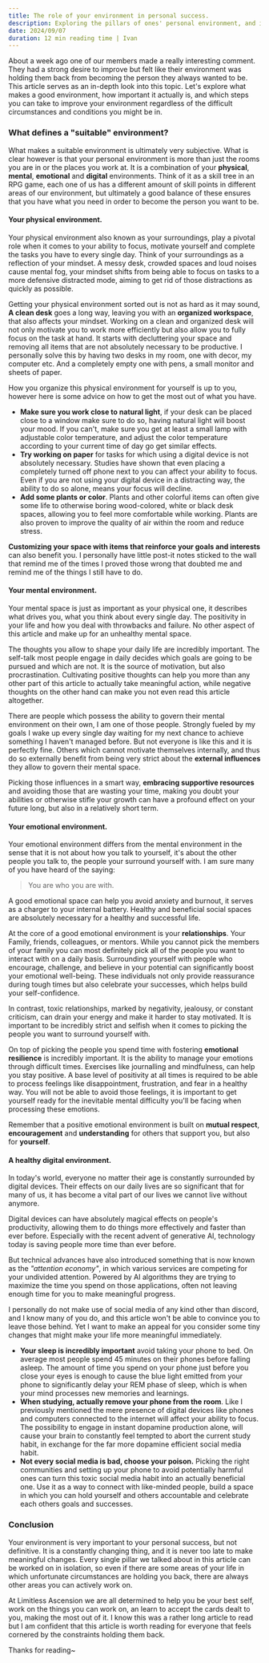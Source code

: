 ```yaml
---
title: The role of your environment in personal success.
description: Exploring the pillars of ones' personal environment, and it's role in self-improvement.
date: 2024/09/07
duration: 12 min reading time | Ivan
---
```


About a week ago one of our members made a really interesting comment. They had a strong desire to improve but felt like their environment was holding them back from becoming the person they always wanted to be. This article serves as an in-depth look into this topic. Let's explore what makes a good environment, how important it actually is, and which steps you can take to improve your environment regardless of the difficult circumstances and conditions you might be in.

### What defines a "suitable" environment?
What makes a suitable environment is ultimately very subjective. What is clear however is that your personal environment is more than just the rooms you are in or the places you work at. It is a combination of your **physical**, **mental**, **emotional** and **digital** environments. Think of it as a skill tree in an RPG game, each one of us has a different amount of skill points in different areas of our environment, but ultimately a good balance of these ensures that you have what you need in order to become the person you want to be.

#### Your physical environment.
Your physical environment also known as your surroundings, play a pivotal role when it comes to your ability to focus, motivate yourself and complete the tasks you have to every single day. Think of your surroundings as a reflection of your mindset. A messy desk, crowded spaces and loud noises cause mental fog, your mindset shifts from being able to focus on tasks to a more defensive distracted mode, aiming to get rid of those distractions as quickly as possible. 

Getting your physical environment sorted out is not as hard as it may sound, **A clean desk** goes a long way, leaving you with an **organized workspace**, that also affects your mindset. Working on a clean and organized desk will not only motivate you to work more efficiently but also allow you to fully focus on the task at hand. It starts with decluttering your space and removing all items that are not absolutely necessary to be productive. I personally solve this by having two desks in my room, one with decor, my computer etc. And a completely empty one with pens, a small monitor and sheets of paper.

How you organize this physical environment for yourself is up to you, however here is some advice on how to get the most out of what you have.

- **Make sure you work close to natural light**, if your desk can be placed close to a window make sure to do so, having natural light will boost your mood. If you can't, make sure you get at least a small lamp with adjustable color temperature, and adjust the color temperature according to your current time of day go get similar effects.
- **Try working on paper** for tasks for which using a digital device is not absolutely necessary. Studies have shown that even placing a completely turned off phone next to you can affect your ability to focus. Even if you are not using your digital device in a distracting way, the ability to do so alone, means your focus will decline.
- **Add some plants or color**. Plants and other colorful items can often give some life to otherwise boring wood-colored, white or black desk spaces, allowing you to feel more comfortable while working. Plants are also proven to improve the quality of air within the room and reduce stress.

**Customizing your space with items that reinforce your goals and interests** can also benefit you. I personally have little post-it notes sticked to the wall that remind me of the times I proved those wrong that doubted me and remind me of the things I still have to do.

#### Your mental environment.
Your mental space is just as important as your physical one, it describes what drives you, what you think about every single day. The positivity in your life and how you deal with throwbacks and failure. No other aspect of this article and make up for an unhealthy mental space. 

The thoughts you allow to shape your daily life are incredibly important. The self-talk most people engage in daily decides which goals are going to be pursued and which are not. It is the source of motivation, but also procrastination. Cultivating positive thoughts can help you more than any other part of this article to actually take meaningful action, while negative thoughts on the other hand can make you not even read this article altogether.

There are people which possess the ability to govern their mental environment on their own, I am one of those people. Strongly fueled by my goals I wake up every single day waiting for my next chance to achieve something I haven't managed before. But not everyone is like this and it is perfectly fine. Others which cannot motivate themselves internally, and thus do so externally benefit from being very strict about the **external influences** they allow to govern their mental space.

Picking those influences in a smart way, **embracing supportive resources** and avoiding those that are wasting your time, making you doubt your abilities or otherwise stifle your growth can have a profound effect on your future long, but also in a relatively short term.

#### Your emotional environment.
Your emotional environment differs from the mental environment in the sense that it is not about how you talk to yourself, it's about the other people you talk to, the people your surround yourself with. I am sure many of you have heard of the saying:

> You are who you are with.

A good emotional space can help you avoid anxiety and burnout, it serves as a charger to your internal battery. Healthy and beneficial social spaces are absolutely necessary for a healthy and successful life.

At the core of a good emotional environment is your **relationships**. Your Family, friends, colleagues, or mentors. While you cannot pick the members of your family you can most definitely pick all of the people you want to interact with on a daily basis. Surrounding yourself with people who encourage, challenge, and believe in your potential can significantly boost your emotional well-being. These individuals not only provide reassurance during tough times but also celebrate your successes, which helps build your self-confidence. 

In contrast, toxic relationships, marked by negativity, jealousy, or constant criticism, can drain your energy and make it harder to stay motivated. It is important to be incredibly strict and selfish when it comes to picking the people you want to surround yourself with. 

On top of picking the people you spend time with fostering **emotional resilience** is incredibly important. It is the ability to manage your emotions through difficult times.
Exercises like journalling and mindfulness, can help you stay positive. A base level of positivity at all times is required to be able to process feelings like disappointment, frustration, and fear in a healthy way. You will not be able to avoid those feelings, it is important to get yourself ready for the inevitable mental difficulty you'll be facing when processing these emotions.

Remember that a positive emotional environment is built on **mutual respect**, **encouragement** and **understanding** for others that support you, but also for **yourself**.

#### A healthy digital environment.
In today's world, everyone no matter their age is constantly surrounded by digital devices. Their effects on our daily lives are so significant that for many of us, it has become a vital part of our lives we cannot live without anymore.

Digital devices can have absolutely magical effects on people's productivity, allowing them to do things more effectively and faster than ever before. Especially with the recent advent of generative AI, technology today is saving people more time than ever before.

But technical advances have also introduced something that is now known as the *"attention economy"*, in which various services are competing for your undivided attention. Powered by AI algorithms they are trying to maximize the time you spend on those applications, often not leaving enough time for you to make meaningful progress. 

I personally do not make use of social media of any kind other than discord, and I know many of you do, and this article won't be able to convince you to leave those behind. Yet I want to make an appeal for you consider some tiny changes that might make your life more meaningful immediately.

- **Your sleep is incredibly important** avoid taking your phone to bed. On average most people spend 45 minutes on their phones before falling asleep. The amount of time you spend on your phone just before you close your eyes is enough to cause the blue light emitted from your phone to significantly delay your REM phase of sleep, which is when your mind processes new memories and learnings.
- **When studying, actually remove your phone from the room**. Like I previously mentioned the mere presence of digital devices like phones and computers connected to the internet will affect your ability to focus. The possibility to engage in instant dopamine production alone, will cause your brain to constantly feel tempted to abort the current study habit, in exchange for the far more dopamine efficient social media habit.
- **Not every social media is bad, choose your poison.** Picking the right communities and setting up your phone to avoid potentially harmful ones can turn this toxic social media habit into an actually beneficial one. Use it as a way to connect with like-minded people, build a space in which you can hold yourself and others accountable and celebrate each others goals and successes.

### Conclusion
Your environment is very important to your personal success, but not definitive. It is a constantly changing thing, and it is never too late to make meaningful changes. Every single pillar we talked about in this article can be worked on in isolation, so even if there are some areas of your life in which unfortunate circumstances are holding you back, there are always other areas you can actively work on. 

At Limitless Ascension we are all determined to help you be your best self, work on the things you can work on, an learn to accept the cards dealt to you, making the most out of it. I know this was a rather long article to read but I am confident that this article is worth reading for everyone that feels cornered by the constraints holding them back. 

Thanks for reading~ 
